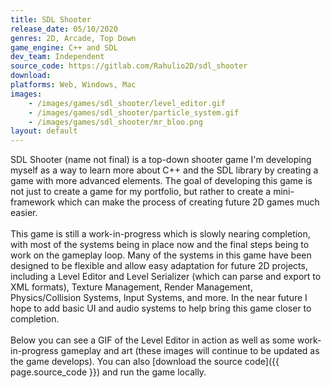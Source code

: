 ```yaml
---
title: SDL Shooter
release_date: 05/10/2020
genres: 2D, Arcade, Top Down
game_engine: C++ and SDL
dev_team: Independent
source_code: https://gitlab.com/Rahulio2D/sdl_shooter
download: 
platforms: Web, Windows, Mac
images: 
    - /images/games/sdl_shooter/level_editor.gif
    - /images/games/sdl_shooter/particle_system.gif
    - /images/games/sdl_shooter/mr_bloo.png
layout: default
---
```

SDL Shooter (name not final) is a top-down shooter game I'm developing myself as a way to learn more about C++ and the SDL library by creating a game with more advanced elements. The goal of developing this game is not just to create a game for my portfolio, but rather to create a mini-framework which can make the process of creating future 2D games much easier.
<br><br>
This game is still a work-in-progress which is slowly nearing completion, with most of the systems being in place now and the final steps being to work on the gameplay loop. Many of the systems in this game have been designed to be flexible and allow easy adaptation for future 2D projects, including a Level Editor and Level Serializer (which can parse and export to XML formats), Texture Management, Render Management, Physics/Collision Systems, Input Systems, and more. In the near future I hope to add basic UI and audio systems to help bring this game closer to completion.
<br><br>
Below you can see a GIF of the Level Editor in action as well as some work-in-progress gameplay and art (these images will continue to be updated as the game develops). You can also [download the source code]({{ page.source_code }}) and run the game locally.